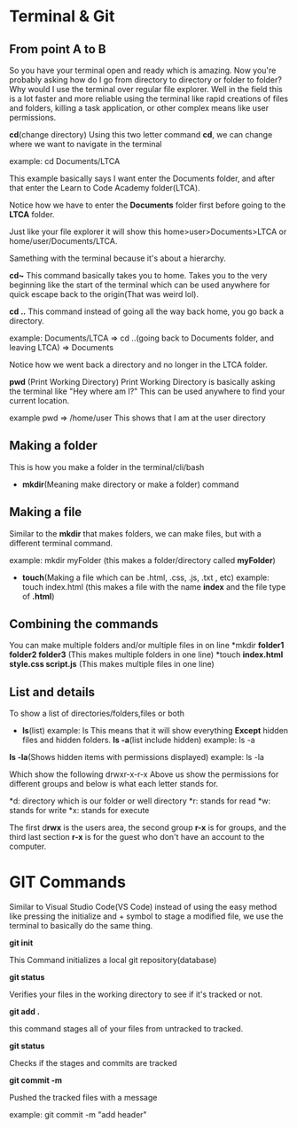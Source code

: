 # Terminal & Git

## From point A to B

So you have your terminal open and ready which is amazing. Now you're probably asking how do I go from directory to directory or folder to folder? Why would I use the terminal over regular file explorer. Well in the field this is a lot faster and more reliable using the terminal like rapid creations of files and folders, killing a task application, or other complex means like user permissions.

**cd**(change directory) 
Using this two letter command **cd**, we can change where we want to navigate in the terminal

example: cd Documents/LTCA

This example basically says I want enter the Documents folder, and after that enter the Learn to Code Academy folder(LTCA).

Notice how we have to enter the **Documents** folder first before going to the **LTCA** folder.

Just like your file explorer it will show this
home>user>Documents>LTCA or home/user/Documents/LTCA.

Samething with the terminal because it's about a hierarchy.

**cd~**
This command basically takes you to home. Takes you to the very beginning like the start of the terminal which can be used anywhere for quick escape back to the origin(That was weird lol).

**cd ..**
This command instead of going all the way back home, you go back a directory.

example: Documents/LTCA => cd ..(going back to Documents folder, and leaving LTCA) => Documents

Notice how we went back a directory and no longer in the LTCA folder.

**pwd** (Print Working Directory)
Print Working Directory is basically asking the terminal like "Hey where am I?" This can be used anywhere to find your current location.

example pwd => /home/user
This shows that I am at the user directory

## Making a folder

This is how you make a folder in the terminal/cli/bash
* **mkdir**(Meaning make directory or make a folder) command

## Making a file
Similar to the **mkdir** that makes folders, we can make files, but with a different terminal command. 

example: mkdir myFolder (this makes a folder/directory called **myFolder**)

* **touch**(Making a file which can be .html, .css, .js, .txt , etc)
example: touch index.html (this makes a file with the name **index** and the file type of **.html**)

## Combining the commands

You can make multiple folders and/or multiple files in on line
*mkdir **folder1 folder2 folder3** (This makes multiple folders in one line)
*touch **index.html style.css script.js** (This makes multiple files in one line)

## List and details

To show a list of directories/folders,files or both
* **ls**(list) 
example: ls
This means that it will show everything **Except** hidden files and hidden folders. 
**ls -a**(list include hidden)
example: ls -a

**ls -la**(Shows hidden items with permissions displayed)
example: ls -la

Which show the following
drwxr-x-r-x
Above us show the permissions for different groups and below is what each letter stands for.

*d: directory which is our folder or well directory
*r: stands for read
*w: stands for write
*x: stands for execute

The first d**rwx** is the users area, the second group **r-x** is for groups, and the third last section **r-x** is for the guest who don't have an account to the computer.

# GIT Commands

Similar to Visual Studio Code(VS Code) instead of using the easy method like pressing the initialize and + symbol to stage a modified file, we use the terminal to basically do the same thing.

**git init**

This Command initializes a local git repository(database)

**git status**

Verifies your files in the working directory to see if it's tracked or not.

**git add .**

this command stages all of your files from untracked to tracked.

**git status** 

Checks if the stages and commits are tracked

**git commit -m**

Pushed the tracked files with a message

example: git commit -m "add header"

